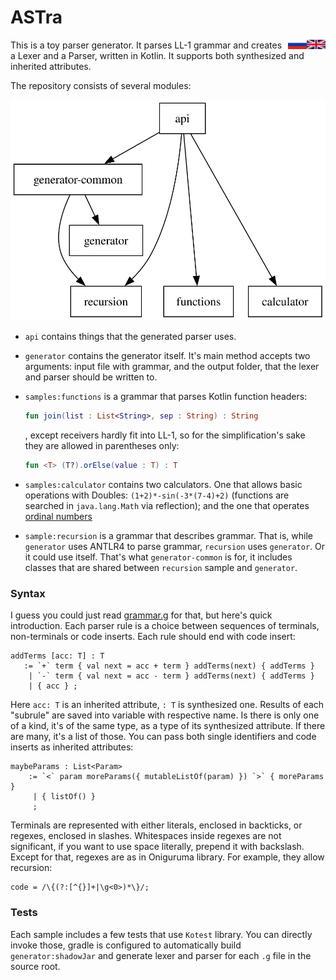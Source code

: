 # ASTra

<div align="right"><p style='align: right;'>
<a href="README.md"><img src="/flags/UK.png" alt="Russian" width="6%" style="float: right;" align="right"> </a> <a href="README-RU.md"><img src="/flags/RU.png" alt="Russian" width="6%" style="float: right;" align="right"></a>
</p></div>

This is a toy parser generator. It parses LL-1 grammar and creates a Lexer and a Parser, written in Kotlin. It supports
both synthesized and inherited attributes.

The repository consists of several modules:

![deps.svg](deps.svg)

- `api` contains things that the generated parser uses.
- `generator` contains the generator itself. It's main method accepts two arguments:
  input file with grammar, and the output folder, that the lexer and parser should be written to.

- `samples:functions` is a grammar that parses Kotlin function headers:
    ```kt
    fun join(list : List<String>, sep : String) : String
    ```
  , except receivers hardly fit into LL-1, so for the simplification's sake they are allowed in parentheses only:
    ```kt
    fun <T> (T?).orElse(value : T) : T
    ``` 

- `samples:calculator` contains two calculators.
  One that allows basic operations with Doubles: `(1+2)*-sin(-3*(7-4)+2)` (functions are searched in `java.lang.Math`
  via reflection); and the one that operates [ordinal numbers](https://en.wikipedia.org/wiki/Ordinal_number)
- `sample:recursion` is a grammar that describes grammar. That is, while `generator` uses ANTLR4 to parse grammar,
  `recursion` uses `generator`. Or it could use itself.
  That's what `generator-common` is for, it includes classes that are shared between `recursion` sample and `generator`.

### Syntax

I guess you could just read [grammar.g](samples/recursion/src/grammar.g) for that, but here's quick introduction.
Each parser rule is a choice between sequences of terminals, non-terminals or code inserts. Each rule should end with
code insert:

```
addTerms [acc: T] : T
   := `+` term { val next = acc + term } addTerms(next) { addTerms }
    | `-` term { val next = acc - term } addTerms(next) { addTerms }
    | { acc } ;
```

Here `acc: T` is an inherited attribute, `: T` is synthesized one.
Results of each "subrule" are saved into variable with respective name. Is there is only one of a kind, it's of the same
type, as a type of its synthesized attribute. If there are many, it's a list of those. You can pass both single
identifiers and code inserts as inherited attributes:

```
maybeParams : List<Param>
    := `<` param moreParams({ mutableListOf(param) }) `>` { moreParams }
     | { listOf() }
     ;
```

Terminals are represented with either literals, enclosed in backticks, or regexes, enclosed in slashes. Whitespaces
inside regexes are not significant, if you want to use space literally, prepend it with backslash. Except for that,
regexes are as in Oniguruma library. For example, they allow recursion:

```
code = /\{(?:[^{}]+|\g<0>)*\}/;
```

### Tests

Each sample includes a few tests that use `Kotest` library. You can directly invoke those, gradle is configured to
automatically build `generator:shadowJar` and generate lexer and parser for each `.g` file in the source root. 